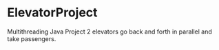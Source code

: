 # ElevatorProject
Multithreading Java Project
2 elevators go back and forth in parallel and take passengers. 
